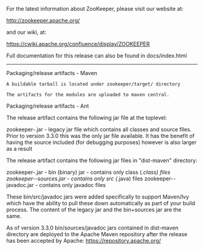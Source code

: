For the latest information about ZooKeeper, please visit our website at:

   http://zookeeper.apache.org/

and our wiki, at:

   https://cwiki.apache.org/confluence/display/ZOOKEEPER

Full documentation for this release can also be found in docs/index.html

---------------------------
Packaging/release artifacts - Maven

    A buildable tarball is located under zookeeper/target/ directory

    The artifacts for the modules are uploaded to maven central.


Packaging/release artifacts - Ant

The release artifact contains the following jar file at the toplevel:

zookeeper-<version>.jar         - legacy jar file which contains all classes
                                  and source files. Prior to version 3.3.0 this
                                  was the only jar file available. It has the 
                                  benefit of having the source included (for
                                  debugging purposes) however is also larger as
                                  a result

The release artifact contains the following jar files in "dist-maven" directory:

zookeeper-<version>.jar         - bin (binary) jar - contains only class (*.class) files
zookeeper-<version>-sources.jar - contains only src (*.java) files
zookeeper-<version>-javadoc.jar - contains only javadoc files

These bin/src/javadoc jars were added specifically to support Maven/Ivy which have 
the ability to pull these down automatically as part of your build process. 
The content of the legacy jar and the bin+sources jar are the same.

As of version 3.3.0 bin/sources/javadoc jars contained in dist-maven directory
are deployed to the Apache Maven repository after the release has been accepted
by Apache:
  https://repository.apache.org/

